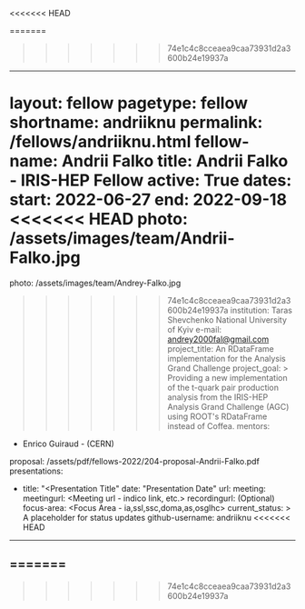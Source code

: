 <<<<<<< HEAD

=======
>>>>>>> 74e1c4c8cceaea9caa73931d2a3600b24e19937a
---
layout: fellow
pagetype: fellow
shortname: andriiknu
permalink: /fellows/andriiknu.html
fellow-name: Andrii Falko
title: Andrii Falko - IRIS-HEP Fellow
active: True
dates:
  start: 2022-06-27
  end: 2022-09-18
<<<<<<< HEAD
photo: /assets/images/team/Andrii-Falko.jpg
=======
photo: /assets/images/team/Andrey-Falko.jpg
>>>>>>> 74e1c4c8cceaea9caa73931d2a3600b24e19937a
institution: Taras Shevchenko National University of Kyiv
e-mail: andrey2000fal@gmail.com
project_title: An RDataFrame implementation for the Analysis Grand Challenge
project_goal: >
    Providing a new implementation of the t-quark pair production analysis from the IRIS-HEP Analysis Grand Challenge (AGC) using ROOT's RDataFrame instead of Coffea.
mentors:
  - Enrico Guiraud - (CERN)

proposal: /assets/pdf/fellows-2022/204-proposal-Andrii-Falko.pdf
presentations:
  - title: "<Presentation Title"
    date: "Presentation Date"
    url: <Presentation materials link>
    meeting: <Meeting name>
    meetingurl: <Meeting url - indico link, etc.>
    recordingurl: <Recording url> (Optional)
    focus-area: <Focus Area - ia,ssl,ssc,doma,as,osglhc>
current_status: >
  A placeholder for status updates
github-username: andriiknu
<<<<<<< HEAD
---
=======
---
>>>>>>> 74e1c4c8cceaea9caa73931d2a3600b24e19937a

